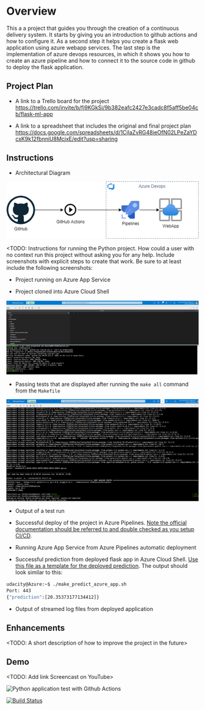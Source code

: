 # Overview

This a a project that guides you through the creation of a continuous delivery system.
It starts by giving you an introduction to github actions and how to configure it. 
As a second step it helps you create a flask web application using azure webapp services. 
The last step is the implementation of azure devops resources, in which it shows you how to create an azure pipeline and how to connect it to the source code in github to deploy the flask application.

## Project Plan

* A link to a Trello board for the project
https://trello.com/invite/b/fj9KGkSi/9b382eafc2427e3cadc8f5aff5be04cb/flask-ml-app

* A link to a spreadsheet that includes the original and final project plan
https://docs.google.com/spreadsheets/d/1CjIaZvRG48ieOfN02LPeZaYDcxK9k12fbnniU8McjxE/edit?usp=sharing


## Instructions

* Architectural Diagram
<img src='/images/CICDPipeline.png'/>

<TODO:  Instructions for running the Python project.  How could a user with no context run this project without asking you for any help.  Include screenshots with explicit steps to create that work. Be sure to at least include the following screenshots:

* Project running on Azure App Service

* Project cloned into Azure Cloud Shell
<img src='/images/clone-repo.png'/>

* Passing tests that are displayed after running the `make all` command from the `Makefile`
<img src='/images/make-all.png'/>


* Output of a test run

* Successful deploy of the project in Azure Pipelines.  [Note the official documentation should be referred to and double checked as you setup CI/CD](https://docs.microsoft.com/en-us/azure/devops/pipelines/ecosystems/python-webapp?view=azure-devops).

* Running Azure App Service from Azure Pipelines automatic deployment

* Successful prediction from deployed flask app in Azure Cloud Shell.  [Use this file as a template for the deployed prediction](https://github.com/udacity/nd082-Azure-Cloud-DevOps-Starter-Code/blob/master/C2-AgileDevelopmentwithAzure/project/starter_files/flask-sklearn/make_predict_azure_app.sh).
The output should look similar to this:

```bash
udacity@Azure:~$ ./make_predict_azure_app.sh
Port: 443
{"prediction":[20.35373177134412]}
```

* Output of streamed log files from deployed application

> 

## Enhancements

<TODO: A short description of how to improve the project in the future>



## Demo 

<TODO: Add link Screencast on YouTube>

![Python application test with Github Actions](https://github.com/JessicaBMV/CICDPipeline/workflows/Python%20application%20test%20with%20Github%20Actions/badge.svg)

[![Build Status](https://dev.azure.com/jessmenesses110754/jessmenesses11/_apis/build/status/JessicaBMV.CICDPipeline?branchName=main)](https://dev.azure.com/jessmenesses110754/jessmenesses11/_build/latest?definitionId=1&branchName=main)
